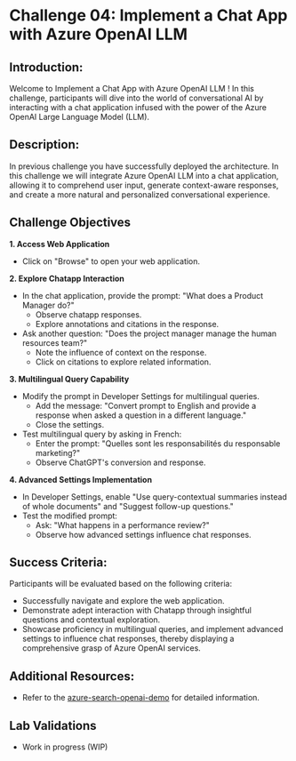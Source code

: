 # Challenge 04: Implement a Chat App with Azure OpenAI LLM

## Introduction:
Welcome to Implement a Chat App with Azure OpenAI LLM ! In this challenge, participants will dive into the world of conversational AI by interacting with a chat application infused with the power of the Azure OpenAI Large Language Model (LLM).

## Description:
In previous challenge you have successfully deployed the architecture. In this challenge we will integrate Azure OpenAI LLM into a chat application, allowing it to comprehend user input, generate context-aware responses, and create a more natural and personalized conversational experience.

## Challenge Objectives

 **1. Access Web Application**
  - Click on "Browse" to open your web application.

**2. Explore Chatapp Interaction**
- In the chat application, provide the prompt: "What does a Product Manager do?"
    - Observe chatapp responses.
    - Explore annotations and citations in the response.
- Ask another question: "Does the project manager manage the human resources team?"
   - Note the influence of context on the response.
   - Click on citations to explore related information.

**3. Multilingual Query Capability**
- Modify the prompt in Developer Settings for multilingual queries.
   - Add the message: "Convert prompt to English and provide a response when asked a question in a different language."
   - Close the settings.
- Test multilingual query by asking in French:
   - Enter the prompt: "Quelles sont les responsabilités du responsable marketing?"
   - Observe ChatGPT's conversion and response.

**4. Advanced Settings Implementation**

- In Developer Settings, enable "Use query-contextual summaries instead of whole documents" and "Suggest follow-up questions."
- Test the modified prompt:
   - Ask: "What happens in a performance review?"
   - Observe how advanced settings influence chat responses.


## Success Criteria:
Participants will be evaluated based on the following criteria:

   - Successfully navigate and explore the web application.
   - Demonstrate adept interaction with Chatapp through insightful questions and contextual exploration.
   - Showcase proficiency in multilingual queries, and implement advanced settings to influence chat responses, thereby displaying a comprehensive grasp of Azure OpenAI services.

## Additional Resources:

- Refer to the  [azure-search-openai-demo](https://github.com/Azure-Samples/azure-search-openai-demo) for detailed information.
  
  
## Lab Validations

- Work in progress (WIP)
